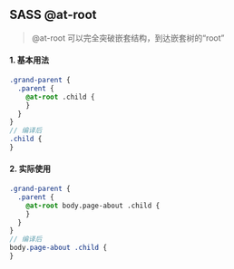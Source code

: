 ## SASS @at-root

> @at-root 可以完全突破嵌套结构，到达嵌套树的“root”

#### 1. 基本用法

```scss
.grand-parent {
  .parent {
    @at-root .child {
    }
  }
}
// 编译后
.child {
}
```

#### 2. 实际使用

```scss
.grand-parent {
  .parent {
    @at-root body.page-about .child {
    }
  }
}
// 编译后
body.page-about .child {
}
```
